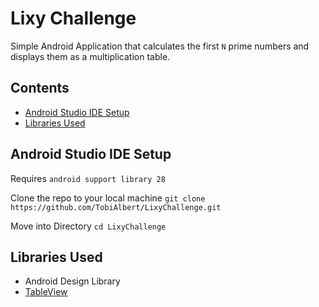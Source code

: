 # Lixy Challenge
Simple Android Application that calculates the first `N` prime numbers and displays them as a
multiplication table.

## Contents
- [Android Studio IDE Setup](#markdown-header-android-studio-ide-setup)
- [Libraries Used](#libraries-used)

## Android Studio IDE Setup

Requires `android support library 28`

Clone the repo to your local machine
`git clone https://github.com/TobiAlbert/LixyChallenge.git`


Move into Directory
`cd LixyChallenge`

## Libraries Used
- Android Design Library
- [TableView](https://github.com/evrencoskun/TableView)
